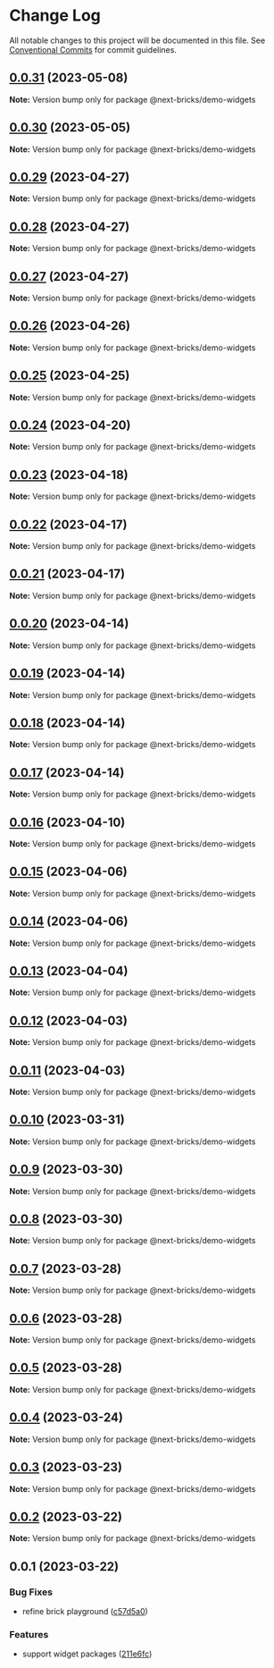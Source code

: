 # Change Log

All notable changes to this project will be documented in this file.
See [Conventional Commits](https://conventionalcommits.org) for commit guidelines.

## [0.0.31](https://github.com/easyops-cn/next-core/compare/@next-bricks/demo-widgets@0.0.30...@next-bricks/demo-widgets@0.0.31) (2023-05-08)

**Note:** Version bump only for package @next-bricks/demo-widgets





## [0.0.30](https://github.com/easyops-cn/next-core/compare/@next-bricks/demo-widgets@0.0.29...@next-bricks/demo-widgets@0.0.30) (2023-05-05)

**Note:** Version bump only for package @next-bricks/demo-widgets





## [0.0.29](https://github.com/easyops-cn/next-core/compare/@next-bricks/demo-widgets@0.0.28...@next-bricks/demo-widgets@0.0.29) (2023-04-27)

**Note:** Version bump only for package @next-bricks/demo-widgets





## [0.0.28](https://github.com/easyops-cn/next-core/compare/@next-bricks/demo-widgets@0.0.27...@next-bricks/demo-widgets@0.0.28) (2023-04-27)

**Note:** Version bump only for package @next-bricks/demo-widgets





## [0.0.27](https://github.com/easyops-cn/next-core/compare/@next-bricks/demo-widgets@0.0.26...@next-bricks/demo-widgets@0.0.27) (2023-04-27)

**Note:** Version bump only for package @next-bricks/demo-widgets





## [0.0.26](https://github.com/easyops-cn/next-core/compare/@next-bricks/demo-widgets@0.0.25...@next-bricks/demo-widgets@0.0.26) (2023-04-26)

**Note:** Version bump only for package @next-bricks/demo-widgets





## [0.0.25](https://github.com/easyops-cn/next-core/compare/@next-bricks/demo-widgets@0.0.24...@next-bricks/demo-widgets@0.0.25) (2023-04-25)

**Note:** Version bump only for package @next-bricks/demo-widgets





## [0.0.24](https://github.com/easyops-cn/next-core/compare/@next-bricks/demo-widgets@0.0.23...@next-bricks/demo-widgets@0.0.24) (2023-04-20)

**Note:** Version bump only for package @next-bricks/demo-widgets





## [0.0.23](https://github.com/easyops-cn/next-core/compare/@next-bricks/demo-widgets@0.0.22...@next-bricks/demo-widgets@0.0.23) (2023-04-18)

**Note:** Version bump only for package @next-bricks/demo-widgets





## [0.0.22](https://github.com/easyops-cn/next-core/compare/@next-bricks/demo-widgets@0.0.21...@next-bricks/demo-widgets@0.0.22) (2023-04-17)

**Note:** Version bump only for package @next-bricks/demo-widgets





## [0.0.21](https://github.com/easyops-cn/next-core/compare/@next-bricks/demo-widgets@0.0.20...@next-bricks/demo-widgets@0.0.21) (2023-04-17)

**Note:** Version bump only for package @next-bricks/demo-widgets





## [0.0.20](https://github.com/easyops-cn/next-core/compare/@next-bricks/demo-widgets@0.0.19...@next-bricks/demo-widgets@0.0.20) (2023-04-14)

**Note:** Version bump only for package @next-bricks/demo-widgets





## [0.0.19](https://github.com/easyops-cn/next-core/compare/@next-bricks/demo-widgets@0.0.18...@next-bricks/demo-widgets@0.0.19) (2023-04-14)

**Note:** Version bump only for package @next-bricks/demo-widgets





## [0.0.18](https://github.com/easyops-cn/next-core/compare/@next-bricks/demo-widgets@0.0.17...@next-bricks/demo-widgets@0.0.18) (2023-04-14)

**Note:** Version bump only for package @next-bricks/demo-widgets





## [0.0.17](https://github.com/easyops-cn/next-core/compare/@next-bricks/demo-widgets@0.0.16...@next-bricks/demo-widgets@0.0.17) (2023-04-14)

**Note:** Version bump only for package @next-bricks/demo-widgets





## [0.0.16](https://github.com/easyops-cn/next-core/compare/@next-bricks/demo-widgets@0.0.15...@next-bricks/demo-widgets@0.0.16) (2023-04-10)

**Note:** Version bump only for package @next-bricks/demo-widgets





## [0.0.15](https://github.com/easyops-cn/next-core/compare/@next-bricks/demo-widgets@0.0.14...@next-bricks/demo-widgets@0.0.15) (2023-04-06)

**Note:** Version bump only for package @next-bricks/demo-widgets

## [0.0.14](https://github.com/easyops-cn/next-core/compare/@next-bricks/demo-widgets@0.0.13...@next-bricks/demo-widgets@0.0.14) (2023-04-06)

**Note:** Version bump only for package @next-bricks/demo-widgets

## [0.0.13](https://github.com/easyops-cn/next-core/compare/@next-bricks/demo-widgets@0.0.12...@next-bricks/demo-widgets@0.0.13) (2023-04-04)

**Note:** Version bump only for package @next-bricks/demo-widgets

## [0.0.12](https://github.com/easyops-cn/next-core/compare/@next-bricks/demo-widgets@0.0.11...@next-bricks/demo-widgets@0.0.12) (2023-04-03)

**Note:** Version bump only for package @next-bricks/demo-widgets

## [0.0.11](https://github.com/easyops-cn/next-core/compare/@next-bricks/demo-widgets@0.0.10...@next-bricks/demo-widgets@0.0.11) (2023-04-03)

**Note:** Version bump only for package @next-bricks/demo-widgets

## [0.0.10](https://github.com/easyops-cn/next-core/compare/@next-bricks/demo-widgets@0.0.9...@next-bricks/demo-widgets@0.0.10) (2023-03-31)

**Note:** Version bump only for package @next-bricks/demo-widgets

## [0.0.9](https://github.com/easyops-cn/next-core/compare/@next-bricks/demo-widgets@0.0.8...@next-bricks/demo-widgets@0.0.9) (2023-03-30)

**Note:** Version bump only for package @next-bricks/demo-widgets

## [0.0.8](https://github.com/easyops-cn/next-core/compare/@next-bricks/demo-widgets@0.0.7...@next-bricks/demo-widgets@0.0.8) (2023-03-30)

**Note:** Version bump only for package @next-bricks/demo-widgets

## [0.0.7](https://github.com/easyops-cn/next-core/compare/@next-bricks/demo-widgets@0.0.6...@next-bricks/demo-widgets@0.0.7) (2023-03-28)

**Note:** Version bump only for package @next-bricks/demo-widgets

## [0.0.6](https://github.com/easyops-cn/next-core/compare/@next-bricks/demo-widgets@0.0.5...@next-bricks/demo-widgets@0.0.6) (2023-03-28)

**Note:** Version bump only for package @next-bricks/demo-widgets

## [0.0.5](https://github.com/easyops-cn/next-core/compare/@next-bricks/demo-widgets@0.0.4...@next-bricks/demo-widgets@0.0.5) (2023-03-28)

**Note:** Version bump only for package @next-bricks/demo-widgets

## [0.0.4](https://github.com/easyops-cn/next-core/compare/@next-bricks/demo-widgets@0.0.3...@next-bricks/demo-widgets@0.0.4) (2023-03-24)

**Note:** Version bump only for package @next-bricks/demo-widgets

## [0.0.3](https://github.com/easyops-cn/next-core/compare/@next-bricks/demo-widgets@0.0.2...@next-bricks/demo-widgets@0.0.3) (2023-03-23)

**Note:** Version bump only for package @next-bricks/demo-widgets

## [0.0.2](https://github.com/easyops-cn/next-core/compare/@next-bricks/demo-widgets@0.0.1...@next-bricks/demo-widgets@0.0.2) (2023-03-22)

**Note:** Version bump only for package @next-bricks/demo-widgets

## 0.0.1 (2023-03-22)

### Bug Fixes

- refine brick playground ([c57d5a0](https://github.com/easyops-cn/next-core/commit/c57d5a049bd9aa2bc2058cdbed6ee3d880787652))

### Features

- support widget packages ([211e6fc](https://github.com/easyops-cn/next-core/commit/211e6fca509e6885df33c6ec672b01edd71a773b))
